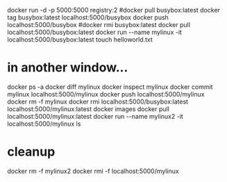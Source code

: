 docker run -d -p 5000:5000 registry:2
#docker pull busybox:latest
docker tag busybox:latest localhost:5000/busybox
docker push localhost:5000/busybox
#docker rmi busybox:latest
docker pull localhost:5000/busybox:latest
docker run --name mylinux -it localhost:5000/busybox:latest
    touch helloworld.txt

# in another window...

docker ps -a
docker diff mylinux
docker inspect mylinux
docker commit mylinux localhost:5000/mylinux
docker push localhost:5000/mylinux
docker rm -f mylinux
docker rmi localhost:5000/busybox:latest localhost:5000/mylinux:latest
docker images
docker pull localhost:5000/mylinux:latest
docker run --name mylinux2 -it localhost:5000/mylinux
ls

# cleanup
docker rm  -f mylinux2
docker rmi -f localhost:5000/mylinux
